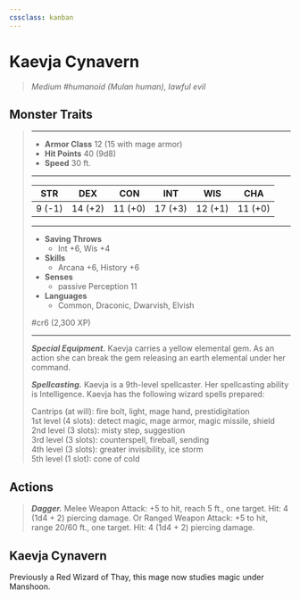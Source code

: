 ```yaml
---
cssclass: kanban
---
```


# Kaevja Cynavern
>*Medium #humanoid (Mulan human), lawful evil*
## Monster Traits
>___
>- **Armor Class** 12 (15 with mage armor)
>- **Hit Points** 40 (9d8)
>- **Speed** 30 ft.
>___
>|STR|DEX|CON|INT|WIS|CHA|
>|:---:|:---:|:---:|:---:|:---:|:---:|
>|9 (-1)|14 (+2)|11 (+0)|17 (+3)|12 (+1)|11 (+0)|
>___
>- **Saving Throws**
>	 - Int +6, Wis +4
>- **Skills**
>	 - Arcana +6, History +6
>- **Senses**
>	 - passive Perception 11
>- **Languages**
>	 - Common, Draconic, Dwarvish, Elvish
>
> #cr6 (2,300 XP)
>___
>***Special Equipment.*** Kaevja carries a yellow elemental gem. As an action she can break the gem releasing an earth elemental under her command.  
>
>***Spellcasting.*** Kaevja is a 9th-level spellcaster. Her spellcasting ability is Intelligence. Kaevja has the following wizard spells prepared:  
>
>Cantrips (at will): fire bolt, light, mage hand, prestidigitation  
>1st level (4 slots): detect magic, mage armor, magic missile, shield  
>2nd level (3 slots): misty step, suggestion  
>3rd level (3 slots): counterspell, fireball, sending  
>4th level (3 slots): greater invisibility, ice storm  
>5th level (1 slot): cone of cold  
>
## Actions
>***Dagger.*** Melee Weapon Attack: +5 to hit, reach 5 ft., one target. Hit: 4 (1d4 + 2) piercing damage. Or Ranged Weapon Attack: +5 to hit, range 20/60 ft., one target. Hit: 4 (1d4 + 2) piercing damage.
## Kaevja Cynavern
Previously a Red Wizard of Thay, this mage now studies magic under Manshoon.